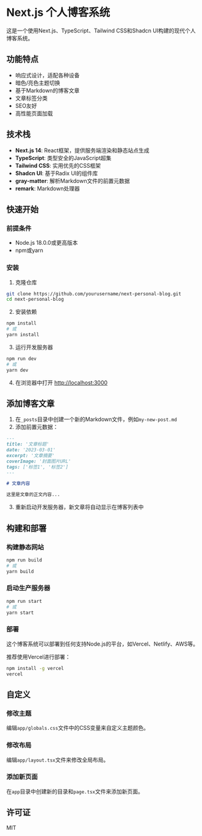 # Next.js 个人博客系统

这是一个使用Next.js、TypeScript、Tailwind CSS和Shadcn UI构建的现代个人博客系统。

## 功能特点

- 响应式设计，适配各种设备
- 暗色/亮色主题切换
- 基于Markdown的博客文章
- 文章标签分类
- SEO友好
- 高性能页面加载

## 技术栈

- **Next.js 14**: React框架，提供服务端渲染和静态站点生成
- **TypeScript**: 类型安全的JavaScript超集
- **Tailwind CSS**: 实用优先的CSS框架
- **Shadcn UI**: 基于Radix UI的组件库
- **gray-matter**: 解析Markdown文件的前置元数据
- **remark**: Markdown处理器

## 快速开始

### 前提条件

- Node.js 18.0.0或更高版本
- npm或yarn

### 安装

1. 克隆仓库

```bash
git clone https://github.com/yourusername/next-personal-blog.git
cd next-personal-blog
```

2. 安装依赖

```bash
npm install
# 或
yarn install
```

3. 运行开发服务器

```bash
npm run dev
# 或
yarn dev
```

4. 在浏览器中打开 [http://localhost:3000](http://localhost:3000)

## 添加博客文章

1. 在`_posts`目录中创建一个新的Markdown文件，例如`my-new-post.md`
2. 添加前置元数据：

```markdown
---
title: '文章标题'
date: '2023-03-01'
excerpt: '文章摘要'
coverImage: '封面图片URL'
tags: ['标签1', '标签2']
---

# 文章内容

这里是文章的正文内容...
```

3. 重新启动开发服务器，新文章将自动显示在博客列表中

## 构建和部署

### 构建静态网站

```bash
npm run build
# 或
yarn build
```

### 启动生产服务器

```bash
npm run start
# 或
yarn start
```

### 部署

这个博客系统可以部署到任何支持Node.js的平台，如Vercel、Netlify、AWS等。

推荐使用Vercel进行部署：

```bash
npm install -g vercel
vercel
```

## 自定义

### 修改主题

编辑`app/globals.css`文件中的CSS变量来自定义主题颜色。

### 修改布局

编辑`app/layout.tsx`文件来修改全局布局。

### 添加新页面

在`app`目录中创建新的目录和`page.tsx`文件来添加新页面。

## 许可证

MIT 